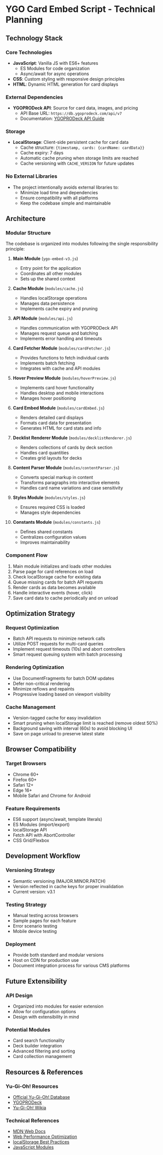 # YGO Card Embed Script - Technical Planning

## Technology Stack

### Core Technologies
- **JavaScript**: Vanilla JS with ES6+ features
  - ES Modules for code organization
  - Async/await for async operations
- **CSS**: Custom styling with responsive design principles
- **HTML**: Dynamic HTML generation for card displays

### External Dependencies
- **YGOPRODeck API**: Source for card data, images, and pricing
  - API Base URL: `https://db.ygoprodeck.com/api/v7`
  - Documentation: [YGOPRODeck API Guide](https://db.ygoprodeck.com/api-guide/)

### Storage
- **LocalStorage**: Client-side persistent cache for card data
  - Cache structure: `{timestamp, cards: {cardName: cardData}}`
  - Cache expiry: 7 days
  - Automatic cache pruning when storage limits are reached
  - Cache versioning with `CACHE_VERSION` for future updates

### No External Libraries
- The project intentionally avoids external libraries to:
  - Minimize load time and dependencies
  - Ensure compatibility with all platforms
  - Keep the codebase simple and maintainable

## Architecture

### Modular Structure
The codebase is organized into modules following the single responsibility principle:

1. **Main Module** (`ygo-embed-v3.js`)
   - Entry point for the application
   - Coordinates all other modules
   - Sets up the shared context

2. **Cache Module** (`modules/cache.js`)
   - Handles localStorage operations
   - Manages data persistence
   - Implements cache expiry and pruning

3. **API Module** (`modules/api.js`)
   - Handles communication with YGOPRODeck API
   - Manages request queue and batching
   - Implements error handling and timeouts

4. **Card Fetcher Module** (`modules/cardFetcher.js`)
   - Provides functions to fetch individual cards
   - Implements batch fetching
   - Integrates with cache and API modules

5. **Hover Preview Module** (`modules/hoverPreview.js`)
   - Implements card hover functionality
   - Handles desktop and mobile interactions
   - Manages hover positioning

6. **Card Embed Module** (`modules/cardEmbed.js`)
   - Renders detailed card displays
   - Formats card data for presentation
   - Generates HTML for card stats and info

7. **Decklist Renderer Module** (`modules/decklistRenderer.js`)
   - Renders collections of cards by deck section
   - Handles card quantities
   - Creates grid layouts for decks

8. **Content Parser Module** (`modules/contentParser.js`)
   - Converts special markup in content
   - Transforms paragraphs into interactive elements
   - Handles card name variations and case sensitivity

9. **Styles Module** (`modules/styles.js`)
   - Ensures required CSS is loaded
   - Manages style dependencies

10. **Constants Module** (`modules/constants.js`)
    - Defines shared constants
    - Centralizes configuration values
    - Improves maintainability

### Component Flow
1. Main module initializes and loads other modules
2. Parse page for card references on load
3. Check localStorage cache for existing data
4. Queue missing cards for batch API requests
5. Render cards as data becomes available
6. Handle interactive events (hover, click)
7. Save card data to cache periodically and on unload

## Optimization Strategy

### Request Optimization
- Batch API requests to minimize network calls
- Utilize POST requests for multi-card queries
- Implement request timeouts (10s) and abort controllers
- Smart request queuing system with batch processing

### Rendering Optimization
- Use DocumentFragments for batch DOM updates
- Defer non-critical rendering
- Minimize reflows and repaints
- Progressive loading based on viewport visibility

### Cache Management
- Version-tagged cache for easy invalidation
- Smart pruning when localStorage limit is reached (remove oldest 50%)
- Background saving with interval (60s) to avoid blocking UI
- Save on page unload to preserve latest state

## Browser Compatibility

### Target Browsers
- Chrome 60+
- Firefox 60+
- Safari 12+
- Edge 16+
- Mobile Safari and Chrome for Android

### Feature Requirements
- ES6 support (async/await, template literals)
- ES Modules (import/export)
- localStorage API
- Fetch API with AbortController
- CSS Grid/Flexbox

## Development Workflow

### Versioning Strategy
- Semantic versioning (MAJOR.MINOR.PATCH)
- Version reflected in cache keys for proper invalidation
- Current version: v3.1

### Testing Strategy
- Manual testing across browsers
- Sample pages for each feature
- Error scenario testing
- Mobile device testing

### Deployment
- Provide both standard and modular versions
- Host on CDN for production use
- Document integration process for various CMS platforms

## Future Extensibility

### API Design
- Organized into modules for easier extension
- Allow for configuration options
- Design with extensibility in mind

### Potential Modules
- Card search functionality
- Deck builder integration
- Advanced filtering and sorting
- Card collection management

## Resources & References

### Yu-Gi-Oh! Resources
- [Official Yu-Gi-Oh! Database](https://www.db.yugioh-card.com/)
- [YGOPRODeck](https://ygoprodeck.com/)
- [Yu-Gi-Oh! Wikia](https://yugioh.fandom.com/)

### Technical References
- [MDN Web Docs](https://developer.mozilla.org/)
- [Web Performance Optimization](https://web.dev/performance-optimizing-content-efficiency/)
- [localStorage Best Practices](https://developer.mozilla.org/en-US/docs/Web/API/Web_Storage_API/Using_the_Web_Storage_API)
- [JavaScript Modules](https://developer.mozilla.org/en-US/docs/Web/JavaScript/Guide/Modules) 